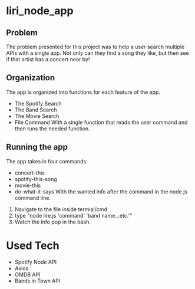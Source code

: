 # liri_node_app

## Problem 
The problem presented for this project was to help a user search multiple APIs with a single app. Not only can they find a song they like, but then see if that artist has a concert near by! 

## Organization 
The app is organized into functions for each feature of the app. 
* The Spotify Search
* The Band Search 
* The Movie Search
* File Command
With a single function that reads the user command and then runs the needed function.

## Running the app
The app takes in four commands:
* concert-this
* spotify-this-song
* movie-this
* do-what-it-says
With the wanted info after the command in the node.js command line. 
1. Navigate to the file inside termial/cmd 
2. type "node lire.js 'command' 'band name...etc.'" 
3. Watch the info pop in the bash. 

# Used Tech
* Spotify Node API
* Axios
* OMDB API 
* Bands in Town API